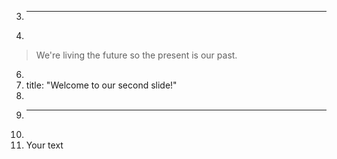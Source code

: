 3.	---
4.	
> We're living the future so the present is our past.
6.	
7.	title: "Welcome to our second slide!"
8.	
9.	---
10.	
11.	Your text
